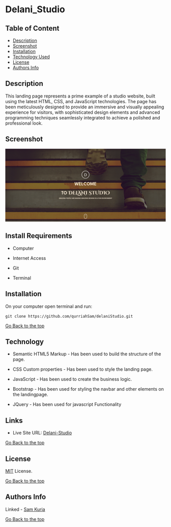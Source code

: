 # Delani_Studio

## Table of Content

- [Description](#description)
- [Screenshot](#screenshot)
- [Installation](#install-requirements)
- [Technology Used](#technology)
- [License](#license)
- [Authors Info](#authors-Info)

## Description

This landing page represents a prime example of a studio website, built using the latest HTML, CSS, and JavaScript technologies. The page has been meticulously designed to provide an immersive and visually appealing experience for visitors, with sophisticated design elements and advanced programming techniques seamlessly integrated to achieve a polished and professional look.

## Screenshot

![Website screenshot](./assets/Screenshot.png)

## Install Requirements

- Computer

- Internet Access

- Git

- Terminal

## Installation

On your computer open terminal and run:

    git clone https://github.com/qurriahSam/delaniStudio.git

[Go Back to the top](#Deleni_Studio)

## Technology

- Semantic HTML5 Markup - Has been used to build the structure of the page.

- CSS Custom properties - Has been used to style the landing page.

- JavaScript - Has been used to create the business logic.

- Bootstrap - Has been used for styling the navbar and other elements on the landingpage.

- JQuery - Has been used for javascript Functionality

## Links

- Live Site URL: [Delani-Studio](https://qurriahsam.github.io/delaniStudio/)

[Go Back to the top](#Deleni_Studio)

## License

[MIT](./LICENSE) License.

[Go Back to the top](#Deleni_Studio)

## Authors Info

Linked - [Sam Kuria](https://www.linkedin.com/in/sam-kuria-0904b01a1)

[Go Back to the top](#Deleni_Studio)
